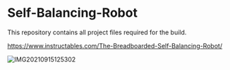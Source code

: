 # Self-Balancing-Robot
This repository contains all project files required for the build.

https://www.instructables.com/The-Breadboarded-Self-Balancing-Robot/


![IMG20210915125302](https://user-images.githubusercontent.com/87944335/133648857-f947dd51-6663-44b3-879d-203b54b3f47e.jpg)

